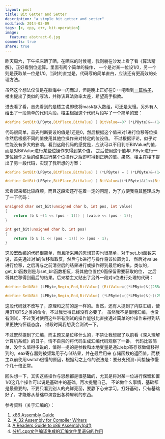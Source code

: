 ```yaml
---
layout: post
title: Bit Getter and Setter
description: "a simple bit getter and setter"
modified: 2014-03-09
tags: [c, cpp, c++, bit-operation]
image:
  feature: abstract-6.jpg
comments: true
share: true
---
```


昨天周六，下午把床晒了晒，在晒床的时候呢，我则躺在沙发上看了看《算法精解》，正好看到位运算。里面有两个简单的操作，
一个是对某一位设1/0，另一个则是获取某一位是1/0。当时的直觉是，代码写的简单直白，应该还有更高效的处理方法。

虽然这个想法仅仅是在脑海中一闪而过，但是晚上正好在C++吧看到[一篇帖子](http://tieba.baidu.com/p/2900558125)，
楼主提出了类似的写法，并称该算法效率太差，希望高手指教。

进去看了看，首先看到的是楼主说即使将mask存入数组，可还是太慢。另外有人给出了一段简单的代码片段，楼主根据这个代码片段写了一个简单的宏：

~~~c
#define SetBit(LPByte,BitPlace,BitValue) ( BitValue==0? (*LPByte)&=~(1<<(BitPlace-1)) : (*LPByte)|=(1<<(BitPlace-1)));
~~~

代码很简单，首先判断要设的值是1还是0，然后根据这个值来对1进行位移等位操作然后根据不同的值使用其他位操作来对特定的位设值。
不过根据评论，似乎对性能没有多大的影响。看到这段代码的感觉是，应该可以不用判断BitValue的值，而是对BitValue进行某些位操作来得到某个值，
之后使用这个值与LPByte进行一定位操作之后的结果进行某个位操作之后即可得到正确的值。果然，楼主在楼下提出了另一段代码，实现了我所想的方案：

~~~c
#define SetBit(LPByte,BitPlace,BitValue) ( (*LPByte) = ( (*LPByte)&~(1<<(BitPlace-1) ))|(BitValue<<(BitPlace-1)) );

#define GetBit(LPByte,BitPlace,BitValue) ( BitValue=((*LPByte)&(1<<(BitPlace-1)))>>(BitPlace-1) );
~~~

宏看起来都比较麻烦，而且这段宏还存在着一定的问题，为了方便我将其整理成为了一下代码：

~~~ c
unsigned char set_bit(unsigned char b, int pos, int value)
{
    return (b & ~(1 << (pos - 1))) | (value << (pos - 1));
}

int get_bit(unsigned char b, int pos)
{
    return (b & (1 << (pos - 1))) >> (pos - 1);
}
~~~

这段宏改编的代码很简单，而且所采用的思想其实也很简单，对于set\_bit函数来说，首先通过对1的位移和取反，然后与b进行与操作将该位置为0，
然后对value进行位移，之后再与之前清空后的结果进行或操作得到最后的结果。类似的，get\_bit函数则是与set\_bit函数相反，将其他位置位0而保留需要获取的位，
之后将其位移得到最后的结果。后来楼主又贴出了另外一段对n位进行处理的代码：

~~~c
#define GetNBit (LPByte,Begin,End,BitValue) (BitValue=((*LPByte)&((255>>(8-End))&(255<<(Begin-1))))>>(Begin-1));

#define SetNBit (LPByte,Begin,End,BitValue) (*LPByte)=((*LPByte)&(~((255>>(8-End))&(255<<(Begin-1)))))|(BitValue<<(Begin-1));
~~~

这段代码就不改写了，原理和之前的是一样的。当然，还有人提到了内联汇编，使用BT/BTS之类的命令，不过我觉得已经没有必要了。
虽然我不是很懂汇编，也没有测试，不过我对使用这些带有测试的操作能够比直接通过简单的位操作来得到结果更快持怀疑态度，
过段时间我想我会测试一下。

不过既然提到了汇编，而主题又是位移什么的，不禁让我想起了以前看《深入理解计算机系统》的日子，情不自禁的将代码生成汇编代码观察了一番，
代码比较简单，没什么值得多说的，值得一提的是参数和本地变量是通过ebp寄存器做偏移得到的，eax寄存器则被频繁用于存储结果，并在最后用来
存储函数的返回值。而楼主以前使用switch很慢的原因，根据幻之上帝的说法是：要分支预测+间接操作慢个几十倍正常。

回头想一下，其实这些操作与思想都是很基础的，尤其是将对某一位进行保留和置1/0这几个操作可以说是基础中的基础。再次提醒自己，
不论做什么事情，基础都是最重要的，不要只看到别人的光鲜亮丽，要静下心来学习，打好基础，只有基础好了，才能够从基础中演变出各种犀利的东西。


参考资料（关于汇编的）：

1. [x86 Assembly Guide](https://www.cs.virginia.edu/~evans/cs216/guides/x86.html)
2. [IA-32 Assembly for Compiler Writers](https://www.cse.nd.edu/~dthain/courses/cse40243/fall2008/ia32-intro.html)
3. [A Readers Guide to x86 Assembly(pdf)](https://cseweb.ucsd.edu/classes/sp10/cse141/pdf/02/S01_x86_64.key.pdf)
4. [分析.cpp文件编译生成的汇编文件里语句的作用](http://www.cnblogs.com/justinyo/archive/2013/03/08/2950718.html)